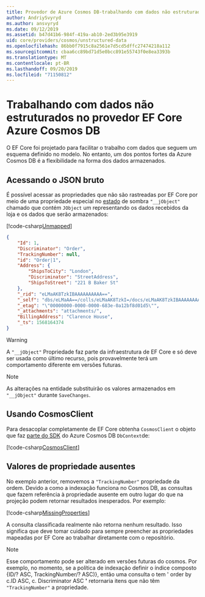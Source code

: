 ```yaml
---
title: Provedor de Azure Cosmos DB-trabalhando com dados não estruturados-EF Core
author: AndriySvyryd
ms.author: ansvyryd
ms.date: 09/12/2019
ms.assetid: b47d41b6-984f-419a-ab10-2ed3b95e3919
uid: core/providers/cosmos/unstructured-data
ms.openlocfilehash: 86bb0f7915c8a2561e7d5cd5dffc27474218a112
ms.sourcegitcommit: cbaa6cc89bd71d5e0bcc891e55743f0e8ea3393b
ms.translationtype: MT
ms.contentlocale: pt-BR
ms.lasthandoff: 09/20/2019
ms.locfileid: "71150812"
---
```

# <a name="working-with-unstructured-data-in-ef-core-azure-cosmos-db-provider"></a>Trabalhando com dados não estruturados no provedor EF Core Azure Cosmos DB

O EF Core foi projetado para facilitar o trabalho com dados que seguem um esquema definido no modelo. No entanto, um dos pontos fortes da Azure Cosmos DB é a flexibilidade na forma dos dados armazenados.

## <a name="accessing-the-raw-json"></a>Acessando o JSON bruto

É possível acessar as propriedades que não são rastreadas por EF Core por meio de uma propriedade especial no [estado](../../modeling/shadow-properties.md) de sombra `"__jObject"` chamado que contém `JObject` um representando os dados recebidos da loja e os dados que serão armazenados:

[!code-csharp[Unmapped](../../../../samples/core/Cosmos/UnstructuredData/Sample.cs?highlight=21-23&name=Unmapped)]

``` json
{
    "Id": 1,
    "Discriminator": "Order",
    "TrackingNumber": null,
    "id": "Order|1",
    "Address": {
        "ShipsToCity": "London",
        "Discriminator": "StreetAddress",
        "ShipsToStreet": "221 B Baker St"
    },
    "_rid": "eLMaAK8TzkIBAAAAAAAAAA==",
    "_self": "dbs/eLMaAA==/colls/eLMaAK8TzkI=/docs/eLMaAK8TzkIBAAAAAAAAAA==/",
    "_etag": "\"00000000-0000-0000-683e-0a12bf8d01d5\"",
    "_attachments": "attachments/",
    "BillingAddress": "Clarence House",
    "_ts": 1568164374
}
```

> [!WARNING]
> A `"__jObject"` Propriedade faz parte da infraestrutura de EF Core e só deve ser usada como último recurso, pois provavelmente terá um comportamento diferente em versões futuras.

> [!NOTE]
> As alterações na entidade substituirão os valores armazenados em `"__jObject"` durante `SaveChanges`.

## <a name="using-cosmosclient"></a>Usando CosmosClient

Para desacoplar completamente de EF Core obtenha `CosmosClient` o objeto que faz [parte do SDK](https://docs.microsoft.com/en-us/azure/cosmos-db/sql-api-get-started) do Azure Cosmos DB `DbContext`de:

[!code-csharp[CosmosClient](../../../../samples/core/Cosmos/UnstructuredData/Sample.cs?highlight=3&name=CosmosClient)]

## <a name="missing-property-values"></a>Valores de propriedade ausentes

No exemplo anterior, removemos a `"TrackingNumber"` propriedade da ordem. Devido a como a indexação funciona no Cosmos DB, as consultas que fazem referência à propriedade ausente em outro lugar do que na projeção podem retornar resultados inesperados. Por exemplo:

[!code-csharp[MissingProperties](../../../../samples/core/Cosmos/UnstructuredData/Sample.cs?name=MissingProperties)]

A consulta classificada realmente não retorna nenhum resultado. Isso significa que deve tomar cuidado para sempre preencher as propriedades mapeadas por EF Core ao trabalhar diretamente com o repositório.

> [!NOTE]
> Esse comportamento pode ser alterado em versões futuras do cosmos. Por exemplo, no momento, se a política de indexação definir o índice composto {ID/? ASC, TrackingNumber/? ASC)}, então uma consulta o tem ' order by c.ID ASC, c. Discriminator ASC __'__ retornaria itens que não têm `"TrackingNumber"` a propriedade.